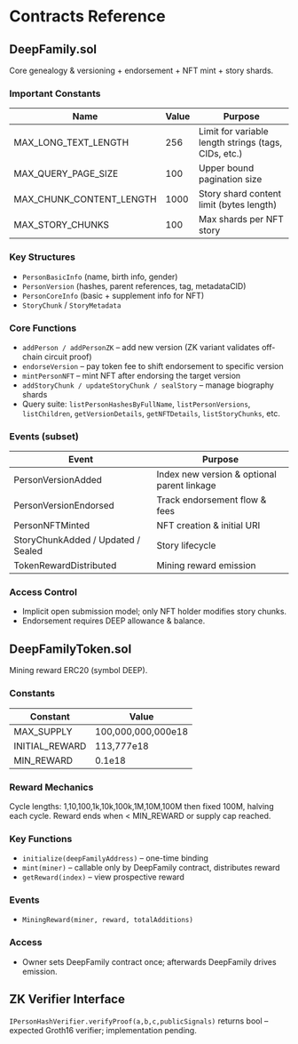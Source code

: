 # Contracts Reference

## DeepFamily.sol
Core genealogy & versioning + endorsement + NFT mint + story shards.

### Important Constants
| Name | Value | Purpose |
|------|-------|---------|
| MAX_LONG_TEXT_LENGTH | 256 | Limit for variable length strings (tags, CIDs, etc.) |
| MAX_QUERY_PAGE_SIZE | 100 | Upper bound pagination size |
| MAX_CHUNK_CONTENT_LENGTH | 1000 | Story shard content limit (bytes length) |
| MAX_STORY_CHUNKS | 100 | Max shards per NFT story |

### Key Structures
- `PersonBasicInfo` (name, birth info, gender)
- `PersonVersion` (hashes, parent references, tag, metadataCID)
- `PersonCoreInfo` (basic + supplement info for NFT)
- `StoryChunk` / `StoryMetadata`

### Core Functions
- `addPerson / addPersonZK` – add new version (ZK variant validates off-chain circuit proof)
- `endorseVersion` – pay token fee to shift endorsement to specific version
- `mintPersonNFT` – mint NFT after endorsing the target version
- `addStoryChunk / updateStoryChunk / sealStory` – manage biography shards
- Query suite: `listPersonHashesByFullName`, `listPersonVersions`, `listChildren`, `getVersionDetails`, `getNFTDetails`, `listStoryChunks`, etc.

### Events (subset)
| Event | Purpose |
|-------|---------|
| PersonVersionAdded | Index new version & optional parent linkage |
| PersonVersionEndorsed | Track endorsement flow & fees |
| PersonNFTMinted | NFT creation & initial URI |
| StoryChunkAdded / Updated / Sealed | Story lifecycle |
| TokenRewardDistributed | Mining reward emission |

### Access Control
- Implicit open submission model; only NFT holder modifies story chunks.
- Endorsement requires DEEP allowance & balance.

## DeepFamilyToken.sol
Mining reward ERC20 (symbol DEEP).

### Constants
| Constant | Value |
|----------|-------|
| MAX_SUPPLY | 100,000,000,000e18 |
| INITIAL_REWARD | 113,777e18 |
| MIN_REWARD | 0.1e18 |

### Reward Mechanics
Cycle lengths: 1,10,100,1k,10k,100k,1M,10M,100M then fixed 100M, halving each cycle. Reward ends when < MIN_REWARD or supply cap reached.

### Key Functions
- `initialize(deepFamilyAddress)` – one-time binding
- `mint(miner)` – callable only by DeepFamily contract, distributes reward
- `getReward(index)` – view prospective reward

### Events
- `MiningReward(miner, reward, totalAdditions)`

### Access
- Owner sets DeepFamily contract once; afterwards DeepFamily drives emission.

## ZK Verifier Interface
`IPersonHashVerifier.verifyProof(a,b,c,publicSignals)` returns bool – expected Groth16 verifier; implementation pending.
